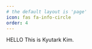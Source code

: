 ```yaml
---
# the default layout is 'page'
icon: fas fa-info-circle
order: 4
---
```


HELLO This is Kyutark Kim.
